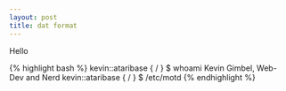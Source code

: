 ```yaml
---
layout: post
title: dat format
---
```

Hello

{% highlight bash %}
kevin::ataribase { / } $ whoami
Kevin Gimbel, Web-Dev and Nerd
kevin::ataribase { / } $ /etc/motd 
{% endhighlight %}